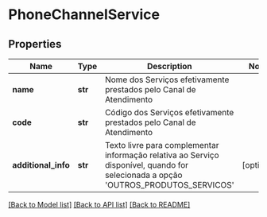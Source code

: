 # PhoneChannelService

## Properties
Name | Type | Description | Notes
------------ | ------------- | ------------- | -------------
**name** | **str** | Nome dos Serviços efetivamente prestados pelo Canal de Atendimento | 
**code** | **str** | Código dos Serviços efetivamente prestados pelo Canal de Atendimento | 
**additional_info** | **str** | Texto livre para complementar informação relativa ao Serviço disponível, quando for selecionada a opção &#x27;OUTROS_PRODUTOS_SERVICOS&#x27; | [optional] 

[[Back to Model list]](../README.md#documentation-for-models) [[Back to API list]](../README.md#documentation-for-api-endpoints) [[Back to README]](../README.md)

